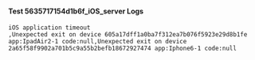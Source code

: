 #### Test 5635717154d1b6f_iOS_server Logs


```
iOS application timeout
,Unexpected exit on device 605a17dff1a0ba7f312ea7b076f5923e29d8b1fe app:IpadAir2-1 code:null,Unexpected exit on device 2a65f58f9902a701b5c9a55b2befb18672927474 app:Iphone6-1 code:null
```
